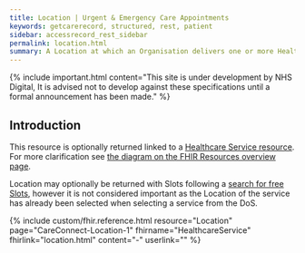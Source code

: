 ```yaml
---
title: Location | Urgent & Emergency Care Appointments
keywords: getcarerecord, structured, rest, patient
sidebar: accessrecord_rest_sidebar
permalink: location.html
summary: A Location at which an Organisation delivers one or more Healthcare Services.
---
```


{% include important.html content="This site is under development by NHS Digital, It is advised not to develop against these specifications until a formal announcement has been made." %}

## Introduction ##
This resource is optionally returned linked to a <a href='healthcare_service.html'>Healthcare Service resource</a>. For more clarification see <a href='resources_overview.html#urgent--emergency-care-appointments-apis'>the diagram on the FHIR Resources overview page</a>.

Location may optionally be returned with Slots following a <a href='search_free_slots.html'>search for free Slots</a>, however it is not considered important as the Location of the service has already been selected when selecting a service from the DoS.

{% include custom/fhir.reference.html resource="Location" page="CareConnect-Location-1" fhirname="HealthcareService" fhirlink="location.html" content="-" userlink="" %}
